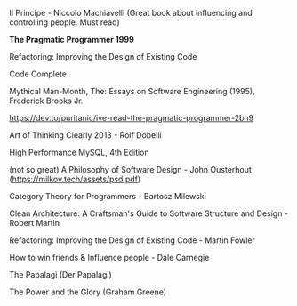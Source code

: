 Il Principe -  Niccolo Machiavelli (Great book about influencing and controlling people. Must read)

**The Pragmatic Programmer 1999**

Refactoring: Improving the Design of Existing Code

Code Complete

Mythical Man-Month, The: Essays on Software Engineering (1995),  Frederick Brooks Jr.

https://dev.to/puritanic/ive-read-the-pragmatic-programmer-2bn9

Art of Thinking Clearly 2013 - Rolf Dobelli

High Performance MySQL, 4th Edition

(not so great) A Philosophy of Software Design - John Ousterhout (https://milkov.tech/assets/psd.pdf)

Category Theory for Programmers - Bartosz Milewski

Clean Architecture: A Craftsman's Guide to Software Structure and Design - Robert Martin

Refactoring: Improving the Design of Existing Code - Martin Fowler

How to win friends & Influence people - Dale Carnegie

The Papalagi (Der Papalagi)

The Power and the Glory (Graham Greene)

